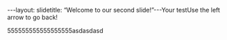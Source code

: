 ---layout: slidetitle: “Welcome to our second slide!”---Your testUse the left arrow to go back!



555555555555555555asdasdasd
